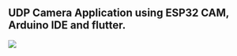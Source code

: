 ## UDP Camera Application using ESP32 CAM, Arduino IDE and flutter.
![](https://github.com/Misara-Ahmed/UDP-Camera-App/blob/main/demo.gif)
